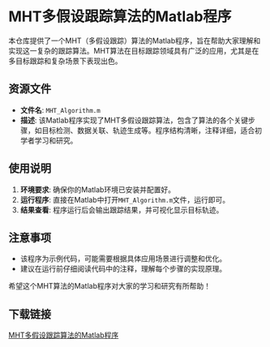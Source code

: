 # MHT多假设跟踪算法的Matlab程序

本仓库提供了一个MHT（多假设跟踪）算法的Matlab程序，旨在帮助大家理解和实现这一复杂的跟踪算法。MHT算法在目标跟踪领域具有广泛的应用，尤其是在多目标跟踪和复杂场景下表现出色。

## 资源文件

- **文件名**: `MHT_Algorithm.m`
- **描述**: 该Matlab程序实现了MHT多假设跟踪算法，包含了算法的各个关键步骤，如目标检测、数据关联、轨迹生成等。程序结构清晰，注释详细，适合初学者学习和研究。

## 使用说明

1. **环境要求**: 确保你的Matlab环境已安装并配置好。
2. **运行程序**: 直接在Matlab中打开`MHT_Algorithm.m`文件，运行即可。
3. **结果查看**: 程序运行后会输出跟踪结果，并可视化显示目标轨迹。

## 注意事项

- 该程序为示例代码，可能需要根据具体应用场景进行调整和优化。
- 建议在运行前仔细阅读代码中的注释，理解每个步骤的实现原理。

希望这个MHT算法的Matlab程序对大家的学习和研究有所帮助！

## 下载链接

[MHT多假设跟踪算法的Matlab程序](https://pan.quark.cn/s/0ce4f6bbc42e)